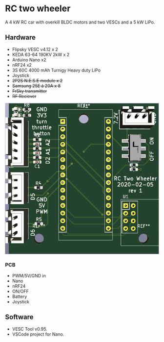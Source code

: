 # RC two wheeler
A 4 kW RC car with overkill BLDC motors and two VESCs and a 5 kW LiPo.  

## Hardware
- Flipsky VESC v4.12 x 2
- KEDA 63-64 190KV 2kW x 2
- Arduino Nano x2
- nRF24 x2
- 3S 60C 4000 mAh Turnigy Heavy duty LiPo
- Joystick 
- ~~2P2S N.E.S.E module x 2~~
- ~~Samsung 25E á 20A x 8~~
- ~~FrSky transmitter~~
- ~~RF Reciever~~

![PCB in 3D](KiCAD/Drawings/pcb-3d.PNG "Rev 1 2020-02-09")

### PCB
- PWM/5V/GND in
- Nano
- nRF24 
- ON/OFF
- Battery
- Joystick  

## Software
- VESC Tool v0.95. 
- VSCode project for Nano. 

